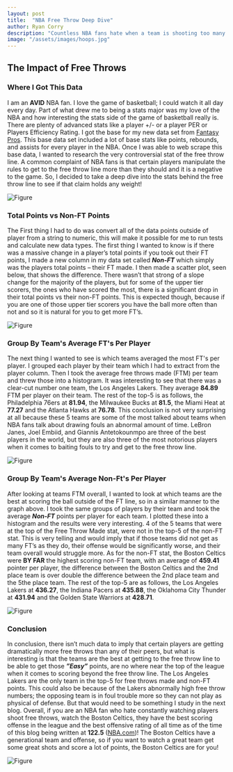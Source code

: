 ```yaml
---
layout: post
title:  "NBA Free Throw Deep Dive"
author: Ryan Corry
description: "Countless NBA fans hate when a team is shooting too many Free Throws in a game, I took a deep look into the data to see if there was any credit to the claims that certain teams or players shoot more free throws than others and which teams are the best if you took out the free throw completely."
image: "/assets/images/hoops.jpg"
---
```


## The Impact of Free Throws

### Where I Got This Data

I am an **AVID** NBA fan. I love the game of basketball; I could watch it all day every day. Part of what drew me to being a stats major was my love of the NBA and how interesting the stats side of the game of basketball really is. There are plenty of advanced stats like a player +/- or a player PER or Players Efficiency Rating. I got the base for my new data set from <a href="https://www.fantasypros.com/nba/stats/overall.php" target="_blank">Fantasy Pros</a>. This base data set included a lot of base stats like points, rebounds, and assists for every player in the NBA. Once I was able to web scrape this base data, I wanted to research the very controversial stat of the free throw line. A common complaint of NBA fans is that certain players manipulate the rules to get to the free throw line more than they should and it is a negative to the game. So, I decided to take a deep dive into the stats behind the free throw line to see if that claim holds any weight!

![Figure]({{site.url}}/{{site.baseurl}}/assets/images/freethrow.jpg)

### Total Points vs Non-FT Points

The First thing I had to do was convert all of the data points outside of player from a string to numeric, this will make it possible for me to run tests and calculate new data types. The first thing I wanted to know is if there was a massive change in a player’s total points if you took out their FT points, I made a new column in my data set called ***Non-FT*** which simply was the players total points – their FT made. I then made a scatter plot, seen below, that shows the difference. There wasn’t that strong of a slope change for the majority of the players, but for some of the upper tier scorers, the ones who have scored the most, there is a significant drop in their total points vs their non-FT points. This is expected though, because if you are one of those upper tier scorers you have the ball more often than not and so it is natural for you to get more FT’s. 

![Figure]({{site.url}}/{{site.baseurl}}/assets/images/FT-vs-Non-FT.jpg)

### Group By Team's Average FT's Per Player

The next thing I wanted to see is which teams averaged the most FT's per player. I grouped each player by their team which I had to extract from the player column. Then I took the average free throws made (FTM) per team and threw those into a histogram. It was interesting to see that there was a clear-cut number one team, the Los Angeles Lakers. They average **84.89** FTM per player on their team. The rest of the top-5 is as follows, the Philadelphia 76ers at **81.94**, the Milwaukee Bucks at **81.5**, the Miami Heat at **77.27** and the Atlanta Hawks at **76.78**. This conclusion is not very surprising at all because these 5 teams are some of the most talked about teams when NBA fans talk about drawing fouls an abnormal amount of time. LeBron Janes, Joel Embiid, and Giannis Antetokounmpo are three of the best players in the world, but they are also three of the most notorious players when it comes to baiting fouls to try and get to the free throw line.

![Figure]({{site.url}}/{{site.baseurl}}/assets/images/teamFT.jpg)

### Group By Team's Average Non-Ft's Per Player

After looking at teams FTM overall, I wanted to look at which teams are the best at scoring the ball outside of the FT line, so in a similar manner to the graph above. I took the same groups of players by their team and took the average ***Non-FT*** points per player for each team. I plotted these into a histogram and the results were very interesting. 4 of the 5 teams that were at the top of the Free Throw Made stat, were not in the top-5 of the non-FT stat. This is very telling and would imply that if those teams did not get as many FT’s as they do, their offense would be significantly worse, and their team overall would struggle more. As for the non-FT stat, the Boston Celtics were **BY FAR** the highest scoring non-FT team, with an average of **459.41** pointer per player, the difference between the Boston Celtics and the 2nd place team is over double the difference between the 2nd place team and the 5the place team. The rest of the top-5 are as follows, the Los Angeles Lakers at **436.27**, the Indiana Pacers at **435.88**, the Oklahoma City Thunder at **431.94** and the Golden State Warriors at **428.71**.

![Figure]({{site.url}}/{{site.baseurl}}/assets/images/teamNonFT.jpg)

### Conclusion

In conclusion, there isn’t much data to imply that certain players are getting dramatically more free throws than any of their peers, but what is interesting is that the teams are the best at getting to the free throw line to be able to get those ***”Easy”*** points, are no where near the top of the league when it comes to scoring beyond the free throw line. The Los Angeles Lakers are the only team in the top-5 for free throws made and non-FT points. This could also be because of the Lakers abnormally high free throw numbers; the opposing team is in foul trouble more so they can not play as physical of defense. But that would need to be something I study in the next blog. Overall, if you are an NBA fan who hate constantly watching players shoot free throws, watch the Boston Celtics, they have the best scoring offense in the league and the best offensive rating of all time as of the time of this blog being written at **122.5** (<a href="https://www.nba.com/stats/teams/advanced-leaders" target="_blank">NBA.com</a>)! The Boston Celtics have a generational team and offense, so if you want to watch a great team get some great shots and score a lot of points, the Boston Celtics are for you!

![Figure]({{site.url}}/{{site.baseurl}}/assets/images/Celtics.jpg)